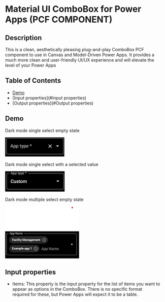 # Material UI ComboBox for Power Apps (PCF COMPONENT)

## Description

This is a clean, aesthetically pleasing plug-and-play ComboBox PCF component to use in Canvas and Model-Driven Power Apps. It provides a much more clean and user-friendly UI/UX experience and will elevate the level of your Power Apps

## Table of Contents

- [Demo](#Demo)
- [Input properties](#Input properties)
- [Output properties](#Output properties)


## Demo

Dark mode single select empty state

![Dark mode single select empty state](./images/Dark%20combo%20box%20demo%20single%20select%20empty%20state.png)

Dark mode single select with a selected value

![Dark mode single select selected state](./images/Dark%20combo%20box%20demo%20single%20select%20selected%20state.png)

Dark mode multiple select empty state

![Dark mode multi-select selected state](./images/Dark%20combo%20box%20demo%20multi-select%20selected%20state.png)


## Input properties

- Items: This property is the input property for the list of items you want to appear as options in the ComboBox. There is no specific format required for these, but Power Apps will expect it to be a table.